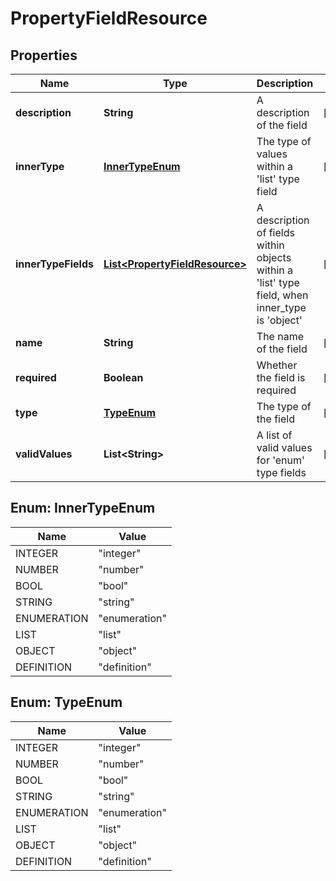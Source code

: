 
# PropertyFieldResource

## Properties
Name | Type | Description | Notes
------------ | ------------- | ------------- | -------------
**description** | **String** | A description of the field |  [optional]
**innerType** | [**InnerTypeEnum**](#InnerTypeEnum) | The type of values within a &#39;list&#39; type field |  [optional]
**innerTypeFields** | [**List&lt;PropertyFieldResource&gt;**](PropertyFieldResource.md) | A description of fields within objects within a &#39;list&#39; type field, when inner_type is &#39;object&#39; |  [optional]
**name** | **String** | The name of the field |  [optional]
**required** | **Boolean** | Whether the field is required |  [optional]
**type** | [**TypeEnum**](#TypeEnum) | The type of the field |  [optional]
**validValues** | **List&lt;String&gt;** | A list of valid values for &#39;enum&#39; type fields |  [optional]


<a name="InnerTypeEnum"></a>
## Enum: InnerTypeEnum
Name | Value
---- | -----
INTEGER | &quot;integer&quot;
NUMBER | &quot;number&quot;
BOOL | &quot;bool&quot;
STRING | &quot;string&quot;
ENUMERATION | &quot;enumeration&quot;
LIST | &quot;list&quot;
OBJECT | &quot;object&quot;
DEFINITION | &quot;definition&quot;


<a name="TypeEnum"></a>
## Enum: TypeEnum
Name | Value
---- | -----
INTEGER | &quot;integer&quot;
NUMBER | &quot;number&quot;
BOOL | &quot;bool&quot;
STRING | &quot;string&quot;
ENUMERATION | &quot;enumeration&quot;
LIST | &quot;list&quot;
OBJECT | &quot;object&quot;
DEFINITION | &quot;definition&quot;



